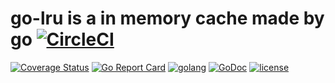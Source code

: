 # go-lru is a in memory cache made by go [![CircleCI](https://circleci.com/gh/philchia/go-lru.svg?style=svg)](https://circleci.com/gh/philchia/go-lru)

[![Coverage Status](https://coveralls.io/repos/github/philchia/go-lru/badge.svg)](https://coveralls.io/github/philchia/go-lru)
[![Go Report Card](https://goreportcard.com/badge/github.com/philchia/go-lru)](https://goreportcard.com/report/github.com/philchia/go-lru)
[![golang](https://img.shields.io/badge/Language-Go-green.svg?style=flat)](https://golang.org)
[![GoDoc](https://godoc.org/github.com/philchia/go-lru?status.svg)](https://godoc.org/github.com/philchia/go-lru)
[![license](https://img.shields.io/github/license/mashape/apistatus.svg)](https://opensource.org/licenses/MIT)
